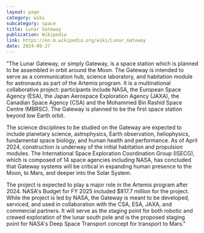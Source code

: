 ```yaml
---
layout: page
category: wiki
subcategory: space
title: Lunar Gateway
publication: Wikipedia
link: https://en.m.wikipedia.org/wiki/Lunar_Gateway
date: 2024-09-27
---
```


"The Lunar Gateway, or simply Gateway, is a space station which is planned to be assembled in orbit around the Moon. The Gateway is intended to serve as a communication hub, science laboratory, and habitation module for astronauts as part of the Artemis program. It is a multinational collaborative project: participants include NASA, the European Space Agency (ESA), the Japan Aerospace Exploration Agency (JAXA), the Canadian Space Agency (CSA) and the Mohammed Bin Rashid Space Centre (MBRSC). The Gateway is planned to be the first space station beyond low Earth orbit.

The science disciplines to be studied on the Gateway are expected to include planetary science, astrophysics, Earth observation, heliophysics, fundamental space biology, and human health and performance. As of April 2024, construction is underway of the initial habitation and propulsion modules. The International Space Exploration Coordination Group (ISECG), which is composed of 14 space agencies including NASA, has concluded that Gateway systems will be critical in expanding human presence to the Moon, to Mars, and deeper into the Solar System.

The project is expected to play a major role in the Artemis program after 2024. NASA's Budget for FY 2025 included $817.7 million for the project. While the project is led by NASA, the Gateway is meant to be developed, serviced, and used in collaboration with the CSA, ESA, JAXA, and commercial partners. It will serve as the staging point for both robotic and crewed exploration of the lunar south pole and is the proposed staging point for NASA's Deep Space Transport concept for transport to Mars."
